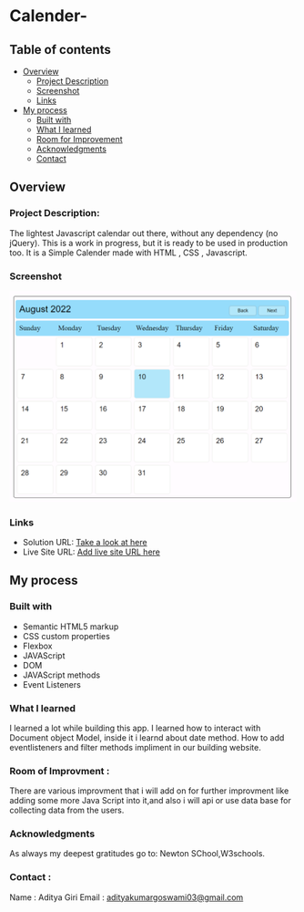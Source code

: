 # Calender-
 
## Table of contents

- [Overview](#overview)
  - [Project Description](#Project-Description)
  - [Screenshot](#screenshot)
  - [Links](#links)
- [My process](#my-process)
  - [Built with](#built-with)
  - [What I learned](#what-i-learned)
  - [Room for Improvement](#room-for-improvement)
  - [Acknowledgments](#acknowledgments)
  - [Contact](#contact)


## Overview

### Project Description:
The lightest Javascript calendar out there, without any dependency (no jQuery). This is a work in progress, but it is ready to be used in production too.
It is a Simple Calender made with HTML , CSS , Javascript.

### Screenshot

![Take a look at a screenshot of the app here](https://github.com/Indianhunter03/Calender-/blob/3194454a7fac2eb4c1c34a9372dd9ff192659840/calender.png)

### Links

- Solution URL: [Take a look at here](https://github.com/Indianhunter03/Calender-)
- Live Site URL: [Add live site URL here](https://62ec201a6dd43621bb973575--imaginative-daifuku-badc0f.netlify.app/)


## My process

### Built with

- Semantic HTML5 markup
- CSS custom properties
- Flexbox
- JAVAScript
- DOM
- JAVAScript methods
- Event Listeners


### What I learned

I learned a lot while building this app. I learned how to interact with Document object Model, inside it i learnd about date method. How to add eventlisteners and filter methods impliment in our building website.    

### Room of Improvment :
There are various improvment that i will add on for further improvment like adding some more Java Script into it,and also i will api or use data base for collecting data from the users. 
 
### Acknowledgments

As always my deepest gratitudes go to: Newton SChool,W3schools.

### Contact :
Name : Aditya Giri
Email : adityakumargoswami03@gmail.com


